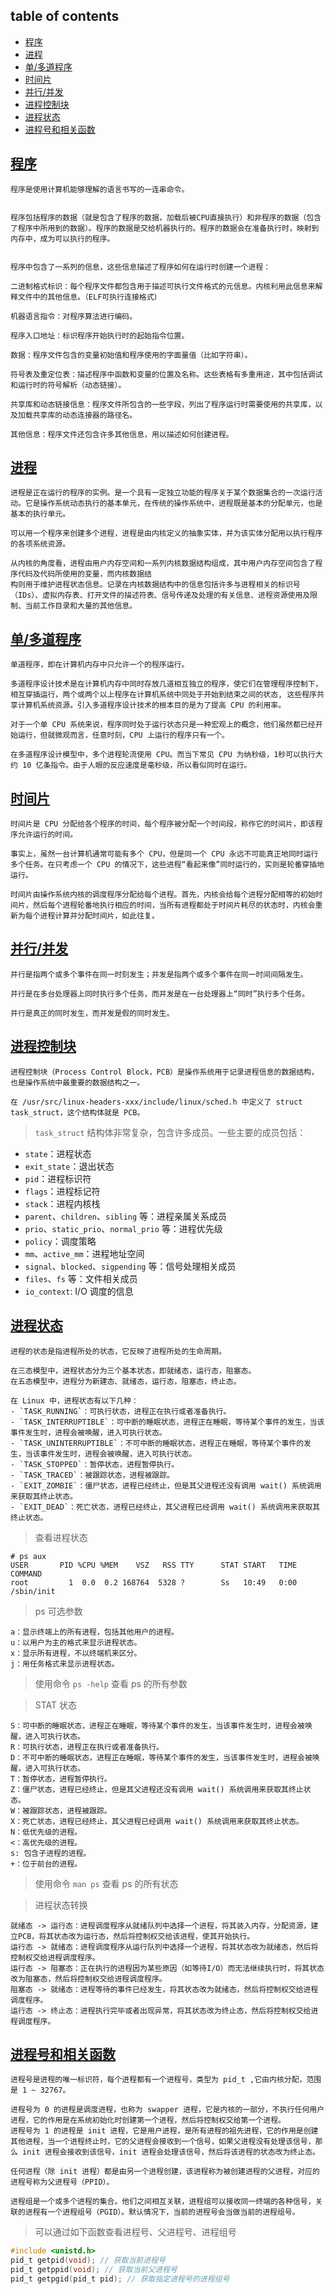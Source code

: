 ## table of contents
- [程序](#程序)
- [进程](#进程)
- [单/多道程序](#单多道程序)
- [时间片](#时间片)
- [并行/并发](#并行并发)
- [进程控制块](#进程控制块)
- [进程状态](#进程状态)
- [进程号和相关函数](#进程号和相关函数)

## [程序](#table-of-contents)
```text
程序是使用计算机能够理解的语言书写的一连串命令。


程序包括程序的数据（就是包含了程序的数据，加载后被CPU直接执行）和非程序的数据（包含了程序中所用到的数据）。程序的数据是交给机器执行的。程序的数据会在准备执行时，映射到内存中，成为可以执行的程序。


程序中包含了一系列的信息，这些信息描述了程序如何在运行时创建一个进程：

二进制格式标识：每个程序文件都包含用于描述可执行文件格式的元信息。内核利用此信息来解释文件中的其他信息。（ELF可执行连接格式）

机器语言指令：对程序算法进行编码。

程序入口地址：标识程序开始执行时的起始指令位置。

数据：程序文件包含的变量初始值和程序使用的字面量值（比如字符串）。

符号表及重定位表：描述程序中函数和变量的位置及名称。这些表格有多重用途，其中包括调试和运行时的符号解析（动态链接）。

共享库和动态链接信息：程序文件所包含的一些字段，列出了程序运行时需要使用的共享库，以及加载共享库的动态连接器的路径名。

其他信息：程序文件还包含许多其他信息，用以描述如何创建进程。
```

## [进程](#table-of-contents)
```text
进程是正在运行的程序的实例。是一个具有一定独立功能的程序关于某个数据集合的一次运行活动。它是操作系统动态执行的基本单元，在传统的操作系统中，进程既是基本的分配单元，也是基本的执行单元。

可以用一个程序来创建多个进程，进程是由内核定义的抽象实体，并为该实体分配用以执行程序的各项系统资源。

从内核的角度看，进程由用户内存空间和一系列内核数据结构组成，其中用户内存空间包含了程序代码及代码所使用的变量，而内核数据结
构则用于维护进程状态信息。记录在内核数据结构中的信息包括许多与进程相关的标识号（IDs）、虚拟内存表、打开文件的描述符表、信号传递及处理的有关信息、进程资源使用及限制、当前工作目录和大量的其他信息。
```

## [单/多道程序](#table-of-contents)
```text
单道程序，即在计算机内存中只允许一个的程序运行。

多道程序设计技术是在计算机内存中同时存放几道相互独立的程序，使它们在管理程序控制下，相互穿插运行，两个或两个以上程序在计算机系统中同处于开始到结束之间的状态, 这些程序共享计算机系统资源。引入多道程序设计技术的根本目的是为了提高 CPU 的利用率。

对于一个单 CPU 系统来说，程序同时处于运行状态只是一种宏观上的概念，他们虽然都已经开始运行，但就微观而言，任意时刻，CPU 上运行的程序只有一个。

在多道程序设计模型中，多个进程轮流使用 CPU。而当下常见 CPU 为纳秒级，1秒可以执行大约 10 亿条指令。由于人眼的反应速度是毫秒级，所以看似同时在运行。
```

## [时间片](#table-of-contents)
```text
时间片是 CPU 分配给各个程序的时间，每个程序被分配一个时间段，称作它的时间片，即该程序允许运行的时间。

事实上，虽然一台计算机通常可能有多个 CPU，但是同一个 CPU 永远不可能真正地同时运行多个任务。在只考虑一个 CPU 的情况下，这些进程“看起来像”同时运行的，实则是轮番穿插地运行。

时间片由操作系统内核的调度程序分配给每个进程。首先，内核会给每个进程分配相等的初始时间片，然后每个进程轮番地执行相应的时间，当所有进程都处于时间片耗尽的状态时，内核会重新为每个进程计算并分配时间片，如此往复。
```

## [并行/并发](#table-of-contents)
```text
并行是指两个或多个事件在同一时刻发生；并发是指两个或多个事件在同一时间间隔发生。

并行是在多台处理器上同时执行多个任务，而并发是在一台处理器上“同时”执行多个任务。

并行是真正的同时发生，而并发是假的同时发生。
```

## [进程控制块](#table-of-contents)
```text
进程控制块（Process Control Block，PCB）是操作系统用于记录进程信息的数据结构，也是操作系统中最重要的数据结构之一。

在 /usr/src/linux-headers-xxx/include/linux/sched.h 中定义了 struct task_struct，这个结构体就是 PCB。
```

> `task_struct` 结构体非常复杂，包含许多成员。一些主要的成员包括：
- `state`：进程状态
- `exit_state`：退出状态
- `pid`：进程标识符
- `flags`：进程标记符
- `stack`：进程内核栈
- `parent`、`children`、`sibling` 等：进程亲属关系成员
- `prio`、`static_prio`、`normal_prio` 等：进程优先级
- `policy`：调度策略
- `mm`、`active_mm`：进程地址空间
- `signal`、`blocked`、`sigpending` 等：信号处理相关成员
- `files`、`fs` 等：文件相关成员
- `io_context`: I/O 调度的信息

## [进程状态](#table-of-contents)
```text
进程的状态是指进程所处的状态，它反映了进程所处的生命周期。

在三态模型中，进程状态分为三个基本状态，即就绪态，运行态，阻塞态。
在五态模型中，进程分为新建态、就绪态，运行态，阻塞态，终止态。

在 Linux 中，进程状态有以下几种：
- `TASK_RUNNING`：可执行状态，进程正在执行或者准备执行。
- `TASK_INTERRUPTIBLE`：可中断的睡眠状态，进程正在睡眠，等待某个事件的发生，当该事件发生时，进程会被唤醒，进入可执行状态。
- `TASK_UNINTERRUPTIBLE`：不可中断的睡眠状态，进程正在睡眠，等待某个事件的发生，当该事件发生时，进程会被唤醒，进入可执行状态。
- `TASK_STOPPED`：暂停状态，进程暂停执行。
- `TASK_TRACED`：被跟踪状态，进程被跟踪。
- `EXIT_ZOMBIE`：僵尸状态，进程已经终止，但是其父进程还没有调用 wait() 系统调用来获取其终止状态。
- `EXIT_DEAD`：死亡状态，进程已经终止，其父进程已经调用 wait() 系统调用来获取其终止状态。
```


> 查看进程状态
```shell
# ps aux
USER       PID %CPU %MEM    VSZ   RSS TTY      STAT START   TIME COMMAND
root         1  0.0  0.2 168764  5328 ?        Ss   10:49   0:00 /sbin/init
```

> ps 可选参数
```text
a：显示终端上的所有进程，包括其他用户的进程。
u：以用户为主的格式来显示进程状态。
x：显示所有进程，不以终端机来区分。
j：用任务格式来显示进程状态。
```
> 使用命令 `ps -help` 查看 ps 的所有参数

> STAT 状态
```text
S：可中断的睡眠状态，进程正在睡眠，等待某个事件的发生，当该事件发生时，进程会被唤醒，进入可执行状态。
R：可执行状态，进程正在执行或者准备执行。
D：不可中断的睡眠状态，进程正在睡眠，等待某个事件的发生，当该事件发生时，进程会被唤醒，进入可执行状态。
T：暂停状态，进程暂停执行。
Z：僵尸状态，进程已经终止，但是其父进程还没有调用 wait() 系统调用来获取其终止状态。
W：被跟踪状态，进程被跟踪。
X：死亡状态，进程已经终止，其父进程已经调用 wait() 系统调用来获取其终止状态。
N：低优先级的进程。
<：高优先级的进程。
s: 包含子进程的进程。
+：位于前台的进程。
```
> 使用命令 `man ps` 查看 ps 的所有状态

> 进程状态转换
```text
就绪态 -> 运行态：进程调度程序从就绪队列中选择一个进程，将其装入内存，分配资源，建立PCB，将其状态改为运行态，然后将控制权交给该进程，使其开始执行。
运行态 -> 就绪态：进程调度程序从运行队列中选择一个进程，将其状态改为就绪态，然后将控制权交给进程调度程序。
运行态 -> 阻塞态：正在执行的进程因为某些原因（如等待I/O）而无法继续执行时，将其状态改为阻塞态，然后将控制权交给进程调度程序。
阻塞态 -> 就绪态：进程等待的事件已经发生，将其状态改为就绪态，然后将控制权交给进程调度程序。
运行态 -> 终止态：进程执行完毕或者出现异常，将其状态改为终止态，然后将控制权交给进程调度程序。
```

## [进程号和相关函数](#table-of-contents)
```text
进程号是进程的唯一标识符，每个进程都有一个进程号，类型为 pid_t ,它由内核分配，范围是 1 ~ 32767。

进程号为 0 的进程是调度进程，也称为 swapper 进程，它是内核的一部分，不执行任何用户进程，它的作用是在系统初始化时创建第一个进程，然后将控制权交给第一个进程。
进程号为 1 的进程是 init 进程，它是用户进程，是所有进程的祖先进程，它的作用是创建其他进程，当一个进程终止时，它的父进程会接收到一个信号，如果父进程没有处理该信号，那么 init 进程会接收到该信号，init 进程会处理该信号，然后将该进程的状态改为终止态。

任何进程（除 init 进程）都是由另一个进程创建，该进程称为被创建进程的父进程，对应的进程号称为父进程号（PPID）。

进程组是一个或多个进程的集合。他们之间相互关联，进程组可以接收同一终端的各种信号，关联的进程有一个进程组号（PGID）。默认情况下，当前的进程号会当做当前的进程组号。
```
> 可以通过如下函数查看进程号、父进程号、进程组号
```c
#include <unistd.h>
pid_t getpid(void); // 获取当前进程号
pid_t getppid(void); // 获取当前父进程号
pid_t getpgid(pid_t pid); // 获取指定进程号的进程组号
```